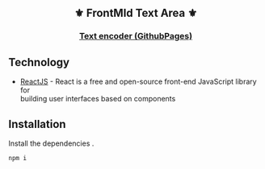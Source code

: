 <div align="center">
    <h2>⚜️ FrontMId Text Area ⚜️</h2>
</div>

<div align="center">
    <h3><a href="https://eldiiar0.github.io/FrontMid/">Text encoder (GithubPages)</a></h3>
</div>

## Technology

- <a href="https://react.dev/"> ReactJS</a> - React is a free and open-source front-end JavaScript library for
  <br>
  building user interfaces based on components

## Installation

Install the dependencies .

```sh
npm i
```
